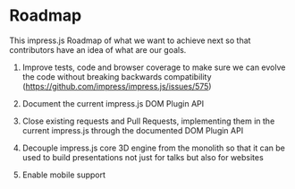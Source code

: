 # Roadmap

This impress.js Roadmap of what we want to achieve next so that contributors have an idea of what are our goals.

1. Improve tests, code and browser coverage to make sure we can evolve the code without breaking backwards compatibility (https://github.com/impress/impress.js/issues/575)

2. Document the current impress.js DOM Plugin API

3. Close existing requests and Pull Requests, implementing them in the current impress.js through the documented DOM Plugin API

4. Decouple impress.js core 3D engine from the monolith so that it can be used to build presentations not just for talks but also for websites

5. Enable mobile support